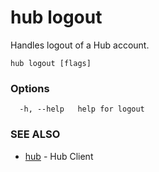 # hub logout

Handles logout of a Hub account.

```
hub logout [flags]
```

### Options

```
  -h, --help   help for logout
```

### SEE ALSO

-   [hub](hub.md) - Hub Client
